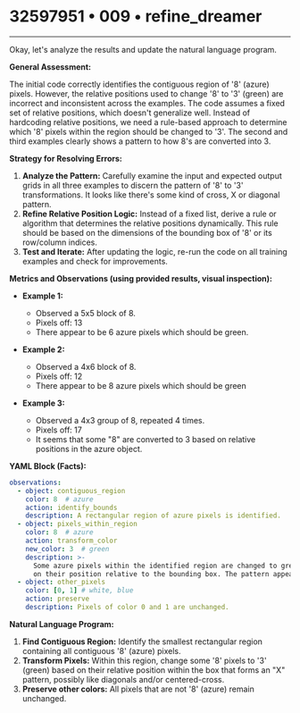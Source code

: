 # 32597951 • 009 • refine_dreamer

---
Okay, let's analyze the results and update the natural language program.

**General Assessment:**

The initial code correctly identifies the contiguous region of '8' (azure) pixels. However, the relative positions used to change '8' to '3' (green) are incorrect and inconsistent across the examples. The code assumes a fixed set of relative positions, which doesn't generalize well. Instead of hardcoding relative positions, we need a rule-based approach to determine which '8' pixels within the region should be changed to '3'. The second and third examples clearly shows a pattern to how 8's are converted into 3.

**Strategy for Resolving Errors:**

1.  **Analyze the Pattern:** Carefully examine the input and expected output grids in all three examples to discern the pattern of '8' to '3' transformations. It looks like there's some kind of cross, X or diagonal pattern.
2.  **Refine Relative Position Logic:** Instead of a fixed list, derive a rule or algorithm that determines the relative positions dynamically. This rule should be based on the dimensions of the bounding box of '8' or its row/column indices.
3.  **Test and Iterate:** After updating the logic, re-run the code on all training examples and check for improvements.

**Metrics and Observations (using provided results, visual inspection):**

*   **Example 1:**
    *   Observed a 5x5 block of 8.
    *   Pixels off: 13
    *   There appear to be 6 azure pixels which should be green.

*   **Example 2:**
    *   Observed a 4x6 block of 8.
    *   Pixels off: 12
    *   There appear to be 8 azure pixels which should be green

*   **Example 3:**
    *   Observed a 4x3 group of 8, repeated 4 times.
    *   Pixels off: 17
    *   It seems that some "8" are converted to 3 based on relative positions in the azure object.

**YAML Block (Facts):**

```yaml
observations:
  - object: contiguous_region
    color: 8  # azure
    action: identify_bounds
    description: A rectangular region of azure pixels is identified.
  - object: pixels_within_region
    color: 8  # azure
    action: transform_color
    new_color: 3  # green
    description: >-
      Some azure pixels within the identified region are changed to green based
      on their position relative to the bounding box. The pattern appears to be diagonal or related to cross shape.
  - object: other_pixels
    color: [0, 1] # white, blue
    action: preserve
    description: Pixels of color 0 and 1 are unchanged.
```

**Natural Language Program:**

1.  **Find Contiguous Region:** Identify the smallest rectangular region containing all contiguous '8' (azure) pixels.
2.  **Transform Pixels:** Within this region, change some '8' pixels to '3' (green) based on their relative position within the box that forms an "X" pattern, possibly like diagonals and/or centered-cross.
3. **Preserve other colors:** All pixels that are not '8' (azure) remain unchanged.


